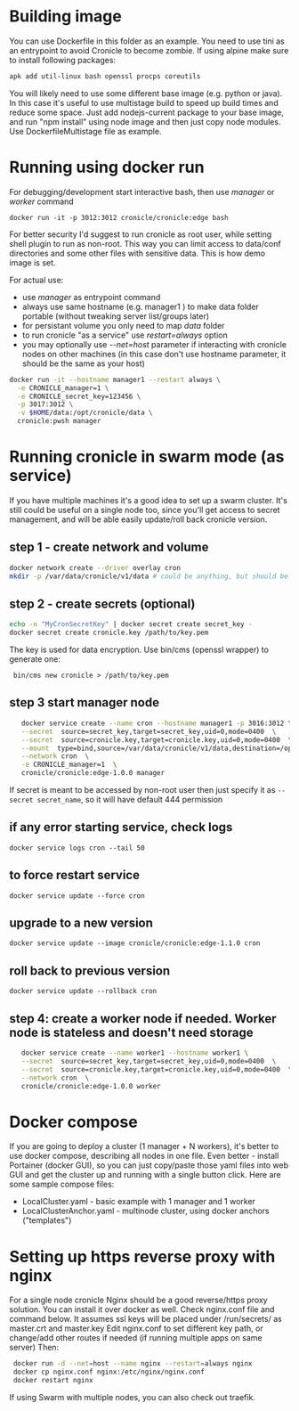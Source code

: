 
# Building image
You can use Dockerfile in this folder as an example. You need to use tini as an entrypoint to avoid Cronicle to become zombie. If using alpine make sure to install following packages: 
```bash
apk add util-linux bash openssl procps coreutils
```
You will likely need to use some different base image (e.g. python or java). In this case it's useful to use multistage build to speed up build times and reduce some space. Just add nodejs-current package to your base image, and run "npm install" using node image and then just copy node modules. Use DockerfileMultistage file as example.

# Running using docker run
For debugging/development start interactive bash, then use *manager* or *worker* command 
```
docker run -it -p 3012:3012 cronicle/cronicle:edge bash
```
For better security I'd suggest to run cronicle as root user, while setting shell plugin to run as non-root. This way you can limit access to data/conf directories and some other files with sensitive data. This is how demo image is set.

For actual use:
- use *manager* as entrypoint command
- always use same hostname (e.g. manager1 ) to make data folder portable (without tweaking server list/groups later)
- for persistant volume you only need to map *data* folder
- to run cronicle "as a service" use *restart=always* option
- you may optionally use *--net=host* parameter if interacting with cronicle nodes on other machines (in this case don't use hostname parameter, it should be the same as your host)

```bash
docker run -it --hostname manager1 --restart always \
  -e CRONICLE_manager=1 \
  -e CRONICLE_secret_key=123456 \
  -p 3017:3012 \
  -v $HOME/data:/opt/cronicle/data \
  cronicle:pwsh manager
```

# Running cronicle in swarm mode (as service)
If you have multiple machines it's a good idea to set up a swarm cluster. It's still could be useful on a single node too, since you'll get access to secret management, and will be able easily update/roll back cronicle version.

## step 1 - create network and volume

 ```bash
 docker network create --driver overlay cron
 mkdir -p /var/data/cronicle/v1/data # could be anything, but should be in line with step 3 (--mount arg)
 ```
 

## step 2 - create secrets (optional)

```bash
echo -n "MyCronSecretKey" | docker secret create secret_key -
docker secret create cronicle.key /path/to/key.pem
```
The key is used for data encryption. Use bin/cms (openssl wrapper) to generate one:
 ```
  bin/cms new cronicle > /path/to/key.pem
```

## step 3 start manager node

```bash
   docker service create --name cron --hostname manager1 -p 3016:3012 \
   --secret  source=secret_key,target=secret_key,uid=0,mode=0400  \
   --secret  source=cronicle.key,target=cronicle.key,uid=0,mode=0400  \
   --mount  type=bind,source=/var/data/cronicle/v1/data,destination=/opt/cronicle/data \
   --network cron  \
   -e CRONICLE_manager=1  \
   cronicle/cronicle:edge-1.0.0 manager
```

If secret is meant to be accessed by non-root user then just specify it as ```--secret secret_name```, so it will have default 444 permission

## if any error starting service, check logs

```docker service logs cron --tail 50```

## to force restart service

```docker service update --force cron```

## upgrade to a new version

```docker service update --image cronicle/cronicle:edge-1.1.0 cron```

## roll back to previous version

```docker service update --rollback cron```

## step 4: create a worker node if needed. Worker node is stateless and doesn't need storage

```bash
   docker service create --name worker1 --hostname worker1 \
   --secret  source=secret_key,target=secret_key,uid=0,mode=0400  \
   --secret  source=cronicle.key,target=cronicle.key,uid=0,mode=0400  \
   --network cron  \
   cronicle/cronicle:edge-1.0.0 worker
```

# Docker compose
If you are going to deploy a cluster (1 manager + N workers), it's better to use docker compose, describing all nodes in one file. Even better - install Portainer (docker GUI), so you can just copy/paste those yaml files into web GUI and get the cluster up and running with a single button click. Here are some sample compose files:
- LocalCluster.yaml - basic example with  1 manager and 1 worker
- LocalClusterAnchor.yaml - multinode cluster, using docker anchors ("templates")


# Setting up https reverse proxy with nginx

For a single node cronicle Nginx should be a good reverse/https proxy solution. You can install it over docker as well. Check nginx.conf file and command below. It assumes ssl keys will be placed under /run/secrets/ as master.crt and master.key
Edit nginx.conf to set different key path, or change/add other routes if needed (if running multiple apps on same server)
Then:

```bash
 docker run -d --net=host --name nginx --restart=always nginx
 docker cp nginx.conf nginx:/etc/nginx/nginx.conf
 docker restart nginx
 ```

 If using Swarm with multiple nodes, you can also check out traefik.


